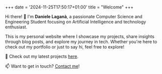 +++
date = '2024-11-25T17:50:17+01:00'
title = "Welcome"
+++

Hi there! 👋 I'm **Daniele Laganà**, a passionate Computer Science and Engineering Student focusing on Artificial Intelligence and technology enthusiast.

This is my personal website where I showcase my projects, share insights through blog posts, and explore my journey in tech. Whether you're here to check out my portfolio or just to say hi, feel free to explore!

🚀 Check out my latest projects [here](projects/).

📫 Want to get in touch? [Contact me](mailto:your-email@example.com)!